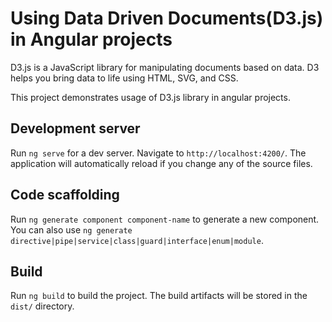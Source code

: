 # Using Data Driven Documents(D3.js) in Angular projects

D3.js is a JavaScript library for manipulating documents based on data. D3 helps you bring data to life using HTML, SVG, and CSS.

This project demonstrates usage of D3.js library in angular projects.

## Development server

Run `ng serve` for a dev server. Navigate to `http://localhost:4200/`. The application will automatically reload if you change any of the source files.

## Code scaffolding

Run `ng generate component component-name` to generate a new component. You can also use `ng generate directive|pipe|service|class|guard|interface|enum|module`.

## Build

Run `ng build` to build the project. The build artifacts will be stored in the `dist/` directory.

